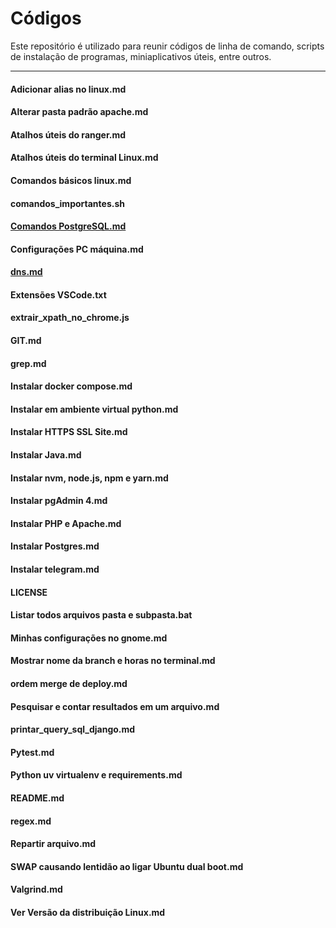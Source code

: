 # Códigos

Este repositório é utilizado para reunir códigos de linha de comando, scripts de instalação de programas, miniaplicativos úteis, entre outros.

---

#### Adicionar alias no linux.md  
#### Alterar pasta padrão apache.md  
#### Atalhos úteis do ranger.md  
#### Atalhos úteis do terminal Linux.md  
#### Comandos básicos linux.md  
#### comandos_importantes.sh  
#### [Comandos PostgreSQL.md](./Comandos%20PostgreSQL)
#### Configurações PC máquina.md  
#### [dns.md](./dns)
#### Extensões VSCode.txt  
#### extrair_xpath_no_chrome.js  
#### GIT.md  
#### grep.md  
#### Instalar docker compose.md  
#### Instalar em ambiente virtual python.md  
#### Instalar HTTPS SSL Site.md  
#### Instalar Java.md  
#### Instalar nvm, node.js, npm e yarn.md  
#### Instalar pgAdmin 4.md  
#### Instalar PHP e Apache.md  
#### Instalar Postgres.md  
#### Instalar telegram.md  
#### LICENSE  
#### Listar todos arquivos pasta e subpasta.bat  
#### Minhas configurações no gnome.md  
#### Mostrar nome da branch e horas no terminal.md  
#### ordem merge de deploy.md  
#### Pesquisar e contar resultados em um arquivo.md  
#### printar_query_sql_django.md  
#### Pytest.md  
#### Python uv virtualenv e requirements.md  
#### README.md  
#### regex.md  
#### Repartir arquivo.md  
#### SWAP causando lentidão ao ligar Ubuntu dual boot.md  
#### Valgrind.md  
#### Ver Versão da distribuição Linux.md  
